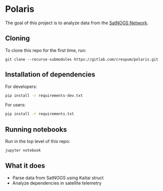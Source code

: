 # Polaris

The goal of this project is to analyze data from the [SatNOGS Network](https://network.satnogs.org/).

## Cloning

To clone this repo for the first time, run:

```
git clone --recurse-submodules https://gitlab.com/crespum/polaris.git
```

## Installation of dependencies

For developers:
```bash
pip install -r requirements-dev.txt
```

For users:
```bash
pip install -r requirements.txt
```

## Running notebooks

Run in the top level of this repo:

```bash
jupyter notebook
```

## What it does

 * Parse data from SatNOGS using Kaitai struct
 * Analyze dependencies in satellite telemetry
